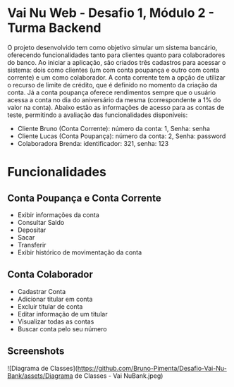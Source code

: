 
# Vai Nu Web - Desafio 1, Módulo 2 - Turma Backend

O projeto desenvolvido tem como objetivo simular um sistema bancário, oferecendo funcionalidades tanto para clientes quanto para colaboradores do banco. Ao iniciar a aplicação, são criados três cadastros para acessar o sistema: dois como clientes (um com conta poupança e outro com conta corrente) e um como colaborador. A conta corrente tem a opção de utilizar o recurso de limite de crédito, que é definido no momento da criação da conta. Já a conta poupança oferece rendimentos sempre que o usuário acessa a conta no dia do aniversário da mesma (correspondente a 1% do valor na conta). Abaixo estão as informações de acesso para as contas de teste, permitindo a avaliação das funcionalidades disponíveis:

- Cliente Bruno (Conta Corrente): número da conta: 1, Senha: senha
- Cliente Lucas (Conta Poupança): número da conta: 2, 
Senha: password
- Colaboradora Brenda: identificador: 321, senha: 123  

# Funcionalidades

## Conta Poupança e Conta Corrente

- Exibir informações da conta
- Consultar Saldo
- Depositar
- Sacar
- Transferir
- Exibir histórico de movimentação da conta

## Conta Colaborador

- Cadastrar Conta
- Adicionar titular em conta
- Excluir titular de conta
- Editar informação de um titular
- Visualizar todas as contas
- Buscar conta pelo seu número


## Screenshots

![Diagrama de Classes](https://github.com/Bruno-Pimenta/Desafio-Vai-Nu-Bank/assets/Diagrama de Classes - Vai NuBank.jpeg)

